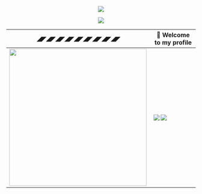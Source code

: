 <p align="center">
  <img src="https://profile-counter.glitch.me/joinemm/count.svg">
</p>
<p align="center">
  <a href="https://github.com/DenverCoder1/github-readme-streak-stats">
   <img src="https://streak-stats.demolab.com/?user=joinemm&theme=elegant&hide_border=true&date_format=M%20j%5B%2C%20Y%5D&background=0D1117ff">
  </a>
</p>

|◢◤◢◤◢◤◢◤◢◤◢◤◢◤◢◤◢◤| 👋 Welcome to my profile |
|-|-|
| <img align="left" width="365" src="https://github-readme-stats.vercel.app/api/top-langs/?username=joinemm&theme=radical&langs_count=7&bg_color=0D1117ff"> | <img align="left" src="https://github-readme-stats.vercel.app/api?username=joinemm&show_icons=true&theme=radical&bg_color=0D1117ff&custom_title=Github%20Stats&card_width=495"><img align="left" src="https://github-readme-stats.vercel.app/api/wakatime?username=joinemm&theme=radical&bg_color=0D1117ff&layout=compact"> |
